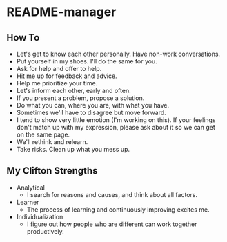 # README-manager

## How To

* Let's get to know each other personally. Have non-work conversations.
* Put yourself in my shoes. I'll do the same for you.
* Ask for help and offer to help.
* Hit me up for feedback and advice.
* Help me prioritize your time.
* Let's inform each other, early and often.
* If you present a problem, propose a solution.
* Do what you can, where you are, with what you have.
* Sometimes we'll have to disagree but move forward.
* I tend to show very little emotion (I'm working on this). If your feelings don't match up with my expression, please ask about it so we can get on the same page.
* We'll rethink and relearn.
* Take risks. Clean up what you mess up.

## My Clifton Strengths

* Analytical
  * I search for reasons and causes, and think about all factors.
* Learner
  * The process of learning and continuously improving excites me.
* Individualization
  * I figure out how people who are different can work together productively.

